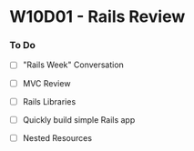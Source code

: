 # W10D01 - Rails Review

### To Do
- [ ] "Rails Week" Conversation
- [ ] MVC Review
- [ ] Rails Libraries
- [ ] Quickly build simple Rails app
- [ ] Nested Resources














